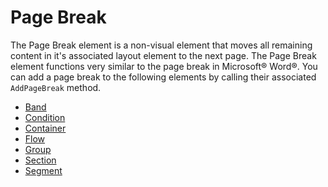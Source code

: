 ﻿<!--
|metadata|
{
    "fileName": "documentengine-page-break",
    "controlName": "Infragistics Document Library",
    "tags": ["Layouts","Reporting"]
}
|metadata|
-->

# Page Break

The Page Break element is a non-visual element that moves all remaining content in it's associated layout element to the next page. The Page Break element functions very similar to the page break in Microsoft® Word®. You can add a page break to the following elements by calling their associated `AddPageBreak` method.

-   [Band](DocumentEngine-Band.html)
-   [Condition](DocumentEngine-Container-and-Condition.html)
-   [Container](DocumentEngine-Container-and-Condition.html)
-   [Flow](DocumentEngine-Flow.html)
-   [Group](DocumentEngine-Group.html)
-   [Section](DocumentEngine-Section.html)
-   [Segment](DocumentEngine-Segment.html)

 

 


